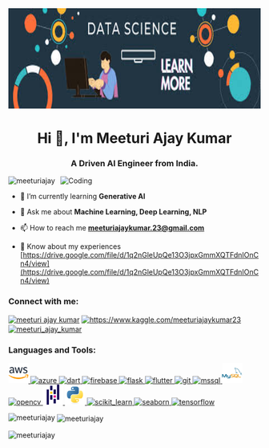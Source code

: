<img src="https://github.com/MeeturiAjay/MeeturiAjay/blob/main/github_banner.jpg" alt="logo" width="1000" height="200">
<h1 align="center">Hi 👋, I'm Meeturi Ajay Kumar</h1>
<h3 align="center">A Driven AI Engineer from India.</h3>
<img align='right' alt='Coding' width='400' src='https://i.makeagif.com/media/4-05-2022/FvBVst.gif'>

<p align="left"> <img src="https://komarev.com/ghpvc/?username=meeturiajay&label=Profile%20views&color=0e75b6&style=flat" alt="meeturiajay" /> </p>

- 🌱 I’m currently learning **Generative AI**

- 💬 Ask me about **Machine Learning, Deep Learning, NLP**

- 📫 How to reach me **meeturiajaykumar.23@gmail.com**

- 📄 Know about my experiences [https://drive.google.com/file/d/1q2nGleUpQe13O3jpxGmmXQTFdnIOnCn4/view](https://drive.google.com/file/d/1q2nGleUpQe13O3jpxGmmXQTFdnIOnCn4/view)

<h3 align="left">Connect with me:</h3>
<p align="left">
<a href="[https://linkedin.com/in/meeturi ajay kumar](https://www.linkedin.com/in/meeturi-ajay-kumar-a02743248/)" target="blank"><img align="center" src="https://raw.githubusercontent.com/rahuldkjain/github-profile-readme-generator/master/src/images/icons/Social/linked-in-alt.svg" alt="meeturi ajay kumar" height="30" width="40" /></a>
<a href="https://kaggle.com/https://www.kaggle.com/meeturiajaykumar23" target="blank"><img align="center" src="https://raw.githubusercontent.com/rahuldkjain/github-profile-readme-generator/master/src/images/icons/Social/kaggle.svg" alt="https://www.kaggle.com/meeturiajaykumar23" height="30" width="40" /></a>
<a href="[https://www.leetcode.com/meeturi_ajay_kumar](https://leetcode.com/u/Meeturi_Ajay_kumar/)" target="blank"><img align="center" src="https://raw.githubusercontent.com/rahuldkjain/github-profile-readme-generator/master/src/images/icons/Social/leet-code.svg" alt="meeturi_ajay_kumar" height="30" width="40" /></a>
</p>

<h3 align="left">Languages and Tools:</h3>
<p align="left"> <a href="https://aws.amazon.com" target="_blank" rel="noreferrer"> <img src="https://raw.githubusercontent.com/devicons/devicon/master/icons/amazonwebservices/amazonwebservices-original-wordmark.svg" alt="aws" width="40" height="40"/> </a> <a href="https://azure.microsoft.com/en-in/" target="_blank" rel="noreferrer"> <img src="https://www.vectorlogo.zone/logos/microsoft_azure/microsoft_azure-icon.svg" alt="azure" width="40" height="40"/> </a> <a href="https://dart.dev" target="_blank" rel="noreferrer"> <img src="https://www.vectorlogo.zone/logos/dartlang/dartlang-icon.svg" alt="dart" width="40" height="40"/> </a> <a href="https://firebase.google.com/" target="_blank" rel="noreferrer"> <img src="https://www.vectorlogo.zone/logos/firebase/firebase-icon.svg" alt="firebase" width="40" height="40"/> </a> <a href="https://flask.palletsprojects.com/" target="_blank" rel="noreferrer"> <img src="https://www.vectorlogo.zone/logos/pocoo_flask/pocoo_flask-icon.svg" alt="flask" width="40" height="40"/> </a> <a href="https://flutter.dev" target="_blank" rel="noreferrer"> <img src="https://www.vectorlogo.zone/logos/flutterio/flutterio-icon.svg" alt="flutter" width="40" height="40"/> </a> <a href="https://git-scm.com/" target="_blank" rel="noreferrer"> <img src="https://www.vectorlogo.zone/logos/git-scm/git-scm-icon.svg" alt="git" width="40" height="40"/> </a> <a href="https://www.microsoft.com/en-us/sql-server" target="_blank" rel="noreferrer"> <img src="https://www.svgrepo.com/show/303229/microsoft-sql-server-logo.svg" alt="mssql" width="40" height="40"/> </a> <a href="https://www.mysql.com/" target="_blank" rel="noreferrer"> <img src="https://raw.githubusercontent.com/devicons/devicon/master/icons/mysql/mysql-original-wordmark.svg" alt="mysql" width="40" height="40"/> </a> <a href="https://opencv.org/" target="_blank" rel="noreferrer"> <img src="https://www.vectorlogo.zone/logos/opencv/opencv-icon.svg" alt="opencv" width="40" height="40"/> </a> <a href="https://pandas.pydata.org/" target="_blank" rel="noreferrer"> <img src="https://raw.githubusercontent.com/devicons/devicon/2ae2a900d2f041da66e950e4d48052658d850630/icons/pandas/pandas-original.svg" alt="pandas" width="40" height="40"/> </a> <a href="https://www.python.org" target="_blank" rel="noreferrer"> <img src="https://raw.githubusercontent.com/devicons/devicon/master/icons/python/python-original.svg" alt="python" width="40" height="40"/> </a> <a href="https://scikit-learn.org/" target="_blank" rel="noreferrer"> <img src="https://upload.wikimedia.org/wikipedia/commons/0/05/Scikit_learn_logo_small.svg" alt="scikit_learn" width="40" height="40"/> </a> <a href="https://seaborn.pydata.org/" target="_blank" rel="noreferrer"> <img src="https://seaborn.pydata.org/_images/logo-mark-lightbg.svg" alt="seaborn" width="40" height="40"/> </a> <a href="https://www.tensorflow.org" target="_blank" rel="noreferrer"> <img src="https://www.vectorlogo.zone/logos/tensorflow/tensorflow-icon.svg" alt="tensorflow" width="40" height="40"/> </a> </p>

<p><img align="left" src="https://github-readme-stats.vercel.app/api/top-langs?username=meeturiajay&show_icons=true&locale=en&layout=compact" alt="meeturiajay" /></p>

<p>&nbsp;<img align="center" src="https://github-readme-stats.vercel.app/api?username=meeturiajay&show_icons=true&locale=en" alt="meeturiajay" /></p>

<p><img align="center" src="https://github-readme-streak-stats.herokuapp.com/?user=meeturiajay&" alt="meeturiajay" /></p>

